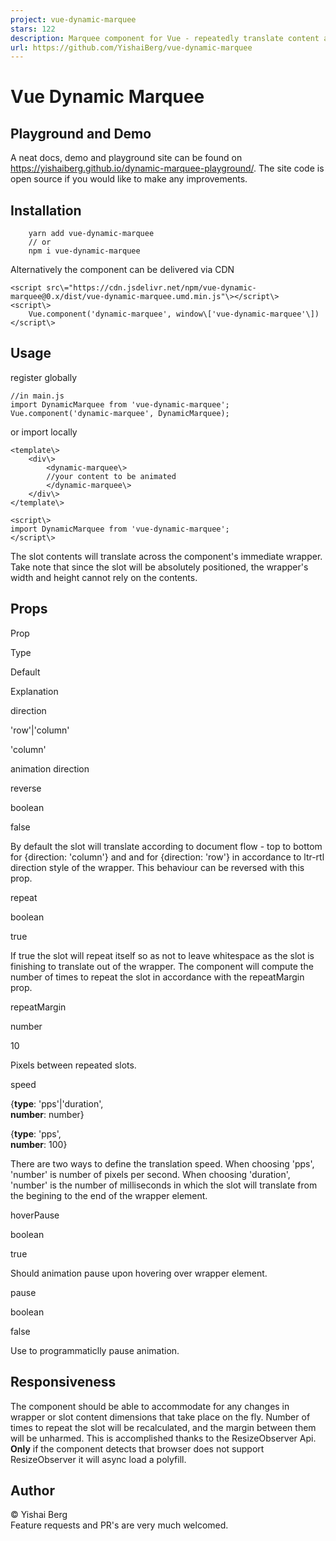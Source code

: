 ```yaml
---
project: vue-dynamic-marquee
stars: 122
description: Marquee component for Vue - repeatedly translate content across wrapper. Completely responsive to after-render changes with many options to customize.
url: https://github.com/YishaiBerg/vue-dynamic-marquee
---
```


Vue Dynamic Marquee
===================

Playground and Demo
-------------------

A neat docs, demo and playground site can be found on https://yishaiberg.github.io/dynamic-marquee-playground/. The site code is open source if you would like to make any improvements.

Installation
------------

```
	yarn add vue-dynamic-marquee
	// or 
	npm i vue-dynamic-marquee
```

Alternatively the component can be delivered via CDN

    <script src\="https://cdn.jsdelivr.net/npm/vue-dynamic-marquee@0.x/dist/vue-dynamic-marquee.umd.min.js"\></script\>
    <script\>
	    Vue.component('dynamic-marquee', window\['vue-dynamic-marquee'\])
    </script\>

Usage
-----

register globally

    //in main.js
    import DynamicMarquee from 'vue-dynamic-marquee';
    Vue.component('dynamic-marquee', DynamicMarquee);

or import locally

	<template\>	
		<div\>
			<dynamic-marquee\>
			//your content to be animated
			</dynamic-marquee\>
		</div\>
	</template\>

	<script\>
	import DynamicMarquee from 'vue-dynamic-marquee';
	</script\>

The slot contents will translate across the component's immediate wrapper. Take note that since the slot will be absolutely positioned, the wrapper's width and height cannot rely on the contents.

Props
-----

Prop

Type

Default

Explanation

direction

'row'|'column'

'column'

animation direction

reverse

boolean

false

By default the slot will translate according to document flow - top to bottom for {direction: 'column'} and and for {direction: 'row'} in accordance to ltr-rtl direction style of the wrapper. This behaviour can be reversed with this prop.

repeat

boolean

true

If true the slot will repeat itself so as not to leave whitespace as the slot is finishing to translate out of the wrapper. The component will compute the number of times to repeat the slot in accordance with the repeatMargin prop.

repeatMargin

number

10

Pixels between repeated slots.

speed

{**type**: 'pps'|'duration',  
**number**: number}

{**type**: 'pps',  
**number**: 100}

There are two ways to define the translation speed. When choosing 'pps', 'number' is number of pixels per second. When choosing 'duration', 'number' is the number of milliseconds in which the slot will translate from the begining to the end of the wrapper element.

hoverPause

boolean

true

Should animation pause upon hovering over wrapper element.

pause

boolean

false

Use to programmaticlly pause animation.

Responsiveness
--------------

The component should be able to accommodate for any changes in wrapper or slot content dimensions that take place on the fly. Number of times to repeat the slot will be recalculated, and the margin between them will be unharmed. This is accomplished thanks to the ResizeObserver Api. **Only** if the component detects that browser does not support ResizeObserver it will async load a polyfill.

Author
------

© Yishai Berg  
Feature requests and PR's are very much welcomed.
